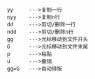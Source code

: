 						yy     --->复制一行 
						nyy    --->复制n行
						dd     --->剪切/删除一行 
						ndd    --->剪切/删除n行
						gg     --->光标移动到文件开头 
						G      --->光标移动到文件末尾
						p      --->粘贴 
						u      --->撤销 
						gg=G   --->自动排版
